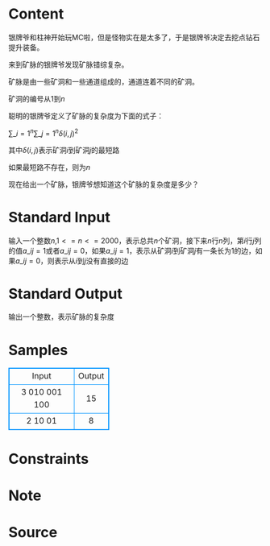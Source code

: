 
# Content

银牌爷和柱神开始玩MC啦，但是怪物实在是太多了，于是银牌爷决定去挖点钻石提升装备。

来到矿脉的银牌爷发现矿脉错综复杂。

矿脉是由一些矿洞和一些通道组成的，通道连着不同的矿洞。

矿洞的编号从$1$到$n$

聪明的银牌爷定义了矿脉的复杂度为下面的式子：

$\sum\_{i=1}^n\sum\_{j=1}^n\delta(i,j)^2$

其中$\delta(i,j)$表示矿洞$i$到矿洞$j$的最短路

如果最短路不存在，则为$n$

现在给出一个矿脉，银牌爷想知道这个矿脉的复杂度是多少？

# Standard Input

输入一个整数$n$,$1<=n<=2000$，表示总共$n$个矿洞，接下来$n$行$n$列，第$i$行$j$列的值$a\_{ij}=1$或者$a\_{ij}=0$，如果$a\_{ij}=1$，表示从矿洞$i$到矿洞$j$有一条长为$1$的边，如果$a\_{ij}=0$，则表示从$i$到$j$没有直接的边

# Standard Output

输出一个整数，表示矿脉的复杂度

# Samples

<style>
        table,table tr th, table tr td { border:1px solid #0094ff; }
        table { width: 200px; min-height: 25px; line-height: 25px; text-align: center; border-collapse: collapse;}   
    </style>
<table>
	<tr>
		<td>Input</td>
		<td>Output</td>
	</tr>
<tr><td>3
010
001
100</td><td>15</td></tr><tr><td>2
10
01</td><td>8</td></tr></table>


# Constraints



# Note



# Source


